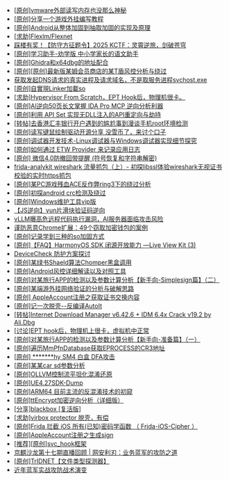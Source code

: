 + [[原创]vmware外部读写内存也没那么神秘](https://bbs.kanxue.com/thread-284956.htm)
+ [[原创]分享一个游戏外挂编写教程](https://bbs.kanxue.com/thread-286912.htm)
+ [[原创]Android从整体加固到抽取加固的实现及原理](https://bbs.kanxue.com/thread-286929.htm)
+ [[求助]Flexlm/Flexnet](https://bbs.kanxue.com/thread-286891.htm)
+ [踩楼有奖！【防守方征题令】2025 KCTF：灵霄逆旅，剑破苍穹](https://bbs.kanxue.com/thread-286311.htm)
+ [[原创]学习助手-劝学版 中小学家长的语文助手](https://bbs.kanxue.com/thread-286541.htm)
+ [[原创]Ghidra和x64dbg的地址配合](https://bbs.kanxue.com/thread-286869.htm)
+ [[原创][原创]最新版某姆会员商店的某T盾风控分析与绕过](https://bbs.kanxue.com/thread-286243.htm)
+ [获取发起DNS请求的真实进程及请求域名，不是取服务进程svchost.exe](https://bbs.kanxue.com/thread-286593.htm)
+ [[原创]自實現Linker加載so](https://bbs.kanxue.com/thread-282316.htm)
+ [[求助]Hypervisor From Scratch，EPT Hook后，物理机很卡。](https://bbs.kanxue.com/thread-286910.htm)
+ [[原创]AI逆向50页长文掌握 IDA Pro MCP 逆向分析利器](https://bbs.kanxue.com/thread-286813.htm)
+ [[原创]利用 API Set 实现无DLL注入的API重定向与劫持](https://bbs.kanxue.com/thread-286823.htm)
+ [[转帖]去香港汇丰银行开户遇到的尴尬事到漫谈手机root环境检测](https://bbs.kanxue.com/thread-285754.htm)
+ [[原创]读写键鼠绘制驱动开源分享 没雪币了，来讨个口子](https://bbs.kanxue.com/thread-286756.htm)
+ [[原创]调试器开发技术-Linux调试器与Windows调试器实现细节探究](https://bbs.kanxue.com/thread-286930.htm)
+ [[原创]如何通过 ETW Provider 来记录应用日志](https://bbs.kanxue.com/thread-285428.htm)
+ [[原创] 微信4.0防撤回带提醒 (符号恢复和字符串解密)](https://bbs.kanxue.com/thread-286611.htm)
+ [frida-analykit   wireshark 流量抓包（上）- 初探libssl体验wireshark无视证书校验的实时https抓包](https://bbs.kanxue.com/thread-286510.htm)
+ [[原创]某PC游戏残血ACE反作弊ring3下的绕过分析](https://bbs.kanxue.com/thread-284667.htm)
+ [[原创]初探android crc检测及绕过](https://bbs.kanxue.com/thread-285790.htm)
+ [[原创]Windows维护工具vip版](https://bbs.kanxue.com/thread-286896.htm)
+ [【JS逆向】yun片滑块验证码逆向](https://bbs.kanxue.com/thread-286252.htm)
+ [vLLM曝高危远程代码执行漏洞，AI服务器面临攻击风险](https://bbs.kanxue.com/thread-286933.htm)
+ [谨防恶意Chrome扩展：49个窃取加密钱包的案例](https://bbs.kanxue.com/thread-286932.htm)
+ [[原创]记录学到三种的so加固方式](https://bbs.kanxue.com/thread-286878.htm)
+ [[原创]【FAQ】HarmonyOS SDK 闭源开放能力 —Live View Kit (3)](https://bbs.kanxue.com/thread-286935.htm)
+ [DeviceCheck 防护方案探讨](https://bbs.kanxue.com/thread-281819.htm)
+ [[原创]某绿书Shaeld算法Chomper黑盒调用](https://bbs.kanxue.com/thread-285705.htm)
+ [[原创]Android风控详细解读以及对照工具](https://bbs.kanxue.com/thread-286120.htm)
+ [[原创]对某旅行APP的检测以及参数计算分析【新手向-Simplesign篇】（二）](https://bbs.kanxue.com/thread-280501.htm)
+ [[原创]某端游外挂网络验证的分析与破解思路](https://bbs.kanxue.com/thread-286748.htm)
+ [[原创] AppleAccount注册之获取证书交换内容](https://bbs.kanxue.com/thread-285944.htm)
+ [[原创]记一次脱壳--反编译AutoIt](https://bbs.kanxue.com/thread-285274.htm)
+ [[转帖]Internet Download Manager v6.42.6 + IDM 6.4x Crack v19.2 by Ali.Dbg](https://bbs.kanxue.com/thread-281044.htm)
+ [[讨论]EPT hook后，物理机上很卡，虚拟机中正常](https://bbs.kanxue.com/thread-286936.htm)
+ [[原创]对某旅行APP的检测以及参数计算分析【新手向-准备篇】（一）](https://bbs.kanxue.com/thread-278621.htm)
+ [[原创]遍历MmPfnDatabase获取EPROCESS的CR3地址](https://bbs.kanxue.com/thread-286598.htm)
+ [[原创] *******hy SM4 白盒 DFA攻击](https://bbs.kanxue.com/thread-285313.htm)
+ [[原创]某某car sd参数分析](https://bbs.kanxue.com/thread-286646.htm)
+ [[原创]OLLVM控制流平坦化混淆还原](https://bbs.kanxue.com/thread-286151.htm)
+ [[原创]UE4.27SDK-Dump](https://bbs.kanxue.com/thread-282857.htm)
+ [[原创]ARM64 目前主流的反混淆技术的初窥](https://bbs.kanxue.com/thread-285567.htm)
+ [[原创]ttEncrypt加密逆向分析（详细版）](https://bbs.kanxue.com/thread-286273.htm)
+ [[分享]blackbox [复活版]](https://bbs.kanxue.com/thread-286308.htm)
+ [[求助]virbox protector 脱壳，有偿](https://bbs.kanxue.com/thread-286937.htm)
+ [[原创]Frida 拦截 iOS 所有(已知)密码学函数 （ Frida-iOS-Cipher ）](https://bbs.kanxue.com/thread-278175.htm)
+ [[原创]AppleAccount注册之生成sign](https://bbs.kanxue.com/thread-285959.htm)
+ [[推荐][原创]svc_hook框架](https://bbs.kanxue.com/thread-284713.htm)
+ [京麒沙龙第十七期直播回顾 | 网安利刃：业务蓝军的攻防之道](https://bbs.kanxue.com/thread-286939.htm)
+ [[原创]TrIDNET【文件类型探测器】](https://bbs.kanxue.com/thread-272611.htm)
+ [近年蓝军实战攻防战术演变](https://bbs.kanxue.com/thread-286938.htm)

